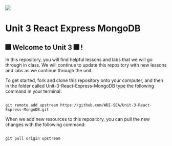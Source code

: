 <img src="https://i.imgur.com/3ICCGrF.jpg">

# Unit 3 React Express MongoDB

## :fireworks: Welcome to Unit 3 :fireworks: ! 

In this repository, you will find helpful lessons and labs that we will go through in class. We will continue to update this repository with new lessons and labs as we continue through the unit. 

To get started, fork and clone this repository onto your computer, and then in the folder called Unit-3-React-Express-MongoDB type the following command in your terminal:

```

git remote add upstream https://github.com/WDI-SEA/Unit-3-React-Express-MongoDB.git

```

When we add new resources to this repository, you can pull the new changes with the following command:

```

git pull origin upstream 

```




